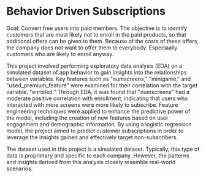 # Behavior Driven Subscriptions

Goal: Convert free users into paid members. The objective is to identify customers that are most likely not to enroll in the paid products, so that additional offers can be given to them. Because of the costs of these offers, the company does not want to offer them to everybody. Especiaally customers who are likely to enroll anyway.

This project involved performing exploratory data analysis (EDA) on a simulated dataset of app behavior to gain insights into the relationships between variables. Key features such as "numscreens," "minigame," and "used_premium_feature" were examined for their correlation with the target variable, "enrolled." Through EDA, it was found that "numscreens" had a moderate positive correlation with enrollment, indicating that users who interacted with more screens were more likely to subscribe. Feature engineering techniques were applied to enhance the predictive power of the model, including the creation of new features based on user engagement and demographic information. By using a logistic regression model, the project aimed to predict customer subscriptions in order to leverage the insights gained and effectively target non-subscribers.

The dataset used in this project is a simulated dataset. Typically, this type of data is proprietary and specific to each company. However, the patterns and insights derived from this analysis closely resemble real-world scenarios.
